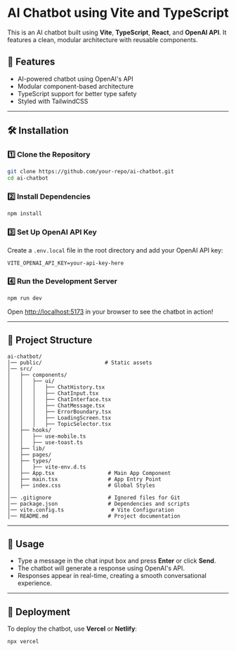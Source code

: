 
# AI Chatbot using Vite and TypeScript

This is an AI chatbot built using **Vite**, **TypeScript**, **React**, and **OpenAI API**. It features a clean, modular architecture with reusable components.

## 🚀 Features
- AI-powered chatbot using OpenAI's API
- Modular component-based architecture
- TypeScript support for better type safety
- Styled with TailwindCSS

---

## 🛠 Installation

### 1️⃣ Clone the Repository
```sh
git clone https://github.com/your-repo/ai-chatbot.git
cd ai-chatbot
```

### 2️⃣ Install Dependencies
```sh
npm install
```

### 3️⃣ Set Up OpenAI API Key
Create a `.env.local` file in the root directory and add your OpenAI API key:
```env
VITE_OPENAI_API_KEY=your-api-key-here
```

### 4️⃣ Run the Development Server
```sh
npm run dev
```
Open [http://localhost:5173](http://localhost:5173) in your browser to see the chatbot in action!

---

## 📂 Project Structure
```
ai-chatbot/
│── public/                    # Static assets
│── src/
│   ├── components/
│   │   ├── ui/
│   │   │   ├── ChatHistory.tsx
│   │   │   ├── ChatInput.tsx
│   │   │   ├── ChatInterface.tsx
│   │   │   ├── ChatMessage.tsx
│   │   │   ├── ErrorBoundary.tsx
│   │   │   ├── LoadingScreen.tsx
│   │   │   ├── TopicSelector.tsx
│   ├── hooks/
│   │   ├── use-mobile.ts
│   │   ├── use-toast.ts
│   ├── lib/
│   ├── pages/
│   ├── types/
│   │   ├── vite-env.d.ts
│   ├── App.tsx                 # Main App Component
│   ├── main.tsx                # App Entry Point
│   ├── index.css               # Global Styles
│
│── .gitignore                  # Ignored files for Git
│── package.json                # Dependencies and scripts
│── vite.config.ts               # Vite Configuration
│── README.md                   # Project documentation
```

---

## 📝 Usage
- Type a message in the chat input box and press **Enter** or click **Send**.
- The chatbot will generate a response using OpenAI's API.
- Responses appear in real-time, creating a smooth conversational experience.

---

## 🚀 Deployment
To deploy the chatbot, use **Vercel** or **Netlify**:
```sh
npx vercel


